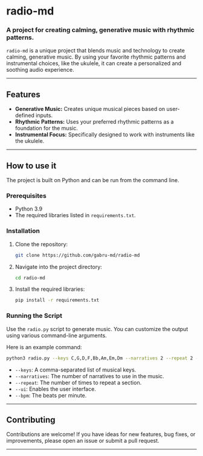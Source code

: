 # radio-md

### A project for creating calming, generative music with rhythmic patterns.

`radio-md` is a unique project that blends music and technology to create calming, generative music. By using your favorite rhythmic patterns and instrumental choices, like the ukulele, it can create a personalized and soothing audio experience.

-----

## Features

  * **Generative Music:** Creates unique musical pieces based on user-defined inputs.
  * **Rhythmic Patterns:** Uses your preferred rhythmic patterns as a foundation for the music.
  * **Instrumental Focus:** Specifically designed to work with instruments like the ukulele.

-----

## How to use it

The project is built on Python and can be run from the command line.

### Prerequisites

  * Python 3.9
  * The required libraries listed in `requirements.txt`.

### Installation

1.  Clone the repository:
    ```bash
    git clone https://github.com/gabru-md/radio-md
    ```
2.  Navigate into the project directory:
    ```bash
    cd radio-md
    ```
3.  Install the required libraries:
    ```bash
    pip install -r requirements.txt
    ```

### Running the Script

Use the `radio.py` script to generate music. You can customize the output using various command-line arguments.

Here is an example command:

```bash
python3 radio.py --keys C,G,D,F,Bb,Am,Em,Dm --narratives 2 --repeat 2 --ui --bpm 72
```

  * `--keys`: A comma-separated list of musical keys.
  * `--narratives`: The number of narratives to use in the music.
  * `--repeat`: The number of times to repeat a section.
  * `--ui`: Enables the user interface.
  * `--bpm`: The beats per minute.

-----

## Contributing

Contributions are welcome\! If you have ideas for new features, bug fixes, or improvements, please open an issue or submit a pull request.

-----